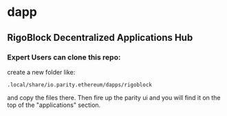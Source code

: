 # dapp
## RigoBlock Decentralized Applications Hub
### Expert Users can clone this repo:
 create a new folder like:
 ```
 .local/share/io.parity.ethereum/dapps/rigoblock
 ```
 and copy the files there.
 Then fire up the parity ui and you will find it on the top of the "applications" section.
